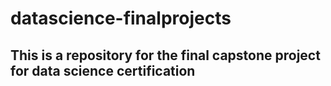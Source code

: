 # datascience-finalprojects

## This is a repository for the final capstone project for data science certification 
